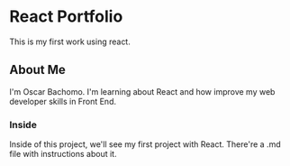 # React Portfolio
This is my first work using react.

## About Me
I'm Oscar Bachomo. I'm learning about React and how improve my web developer skills in Front End.

### Inside
Inside of this project, we'll see my first project with React. There're a .md file with instructions about it.
